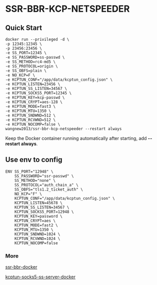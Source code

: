 # SSR-BBR-KCP-NETSPEEDER

## Quick Start

```shell
docker run --privileged -d \
-p 12345:12345 \
-p 23456:23456 \
-e SS_PORT=12345 \
-e SS_PASSWORD=ss-passwd \
-e SS_METHOD=rc4-md5 \
-e SS_PROTOCOL=origin \
-e SS_OBFS=plain \
-e NO_KCP=F \
-e KCPTUN_CONF="/app/data/kcptun_config.json" \
-e KCPTUN_LISTEN=23456 \
-e KCPTUN_SS_LISTEN=34567 \
-e KCPTUN_SOCKS5_PORT=12345 \
-e KCPTUN_KEY=kcp-passwd \
-e KCPTUN_CRYPT=aes-128 \
-e KCPTUN_MODE=fast3 \
-e KCPTUN_MTU=1350 \
-e KCPTUN_SNDWND=512 \
-e KCPTUN_RCVWND=512 \
-e KCPTUN_NOCOMP=false \
wangnew2013/ssr-bbr-kcp-netspeeder --restart always
```

Keep the Docker container running automatically after starting, add **--restart always**.

## Use env to config

```shell
ENV SS_PORT="12948" \
    SS_PASSWORD="ssr-passwd" \
    SS_METHOD="none" \
    SS_PROTOCOL="auth_chain_a" \
    SS_OBFS="tls1.2_ticket_auth" \
    NO_KCP="F" \
    KCPTUN_CONF="/app/data/kcptun_config.json" \
    KCPTUN_LISTEN=45678 \
    KCPTUN_SS_LISTEN=34567 \
    KCPTUN_SOCKS5_PORT=12948 \
    KCPTUN_KEY=password \
    KCPTUN_CRYPT=aes \
    KCPTUN_MODE=fast2 \
    KCPTUN_MTU=1350 \
    KCPTUN_SNDWND=1024 \
    KCPTUN_RCVWND=1024 \
    KCPTUN_NOCOMP=false
```

### More

[ssr-bbr-docker](https://hub.docker.com/r/letssudormrf/ssr-bbr-docker)

[kcptun-socks5-ss-server-docker](https://hub.docker.com/r/caidaoli/kcptun-socks5-ss-server-docker)
